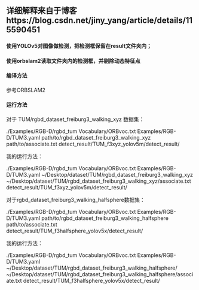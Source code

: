 ## 详细解释来自于博客https://blog.csdn.net/jiny_yang/article/details/115590451
#### 使用YOLOv5对图像做检测，把检测框保留在result文件夹内；
#### 使用orbslam2读取文件夹内的检测框，并剔除动态特征点

#### 编译方法
参考ORBSLAM2

#### 运行方法
对于 TUM/rgbd_dataset_freiburg3_walking_xyz 数据集：

./Examples/RGB-D/rgbd_tum Vocabulary/ORBvoc.txt Examples/RGB-D/TUM3.yaml path/to/rgbd_dataset_freiburg3_walking_xyz path/to/associate.txt detect_result/TUM_f3xyz_yolov5m/detect_result/

我的运行方法：

./Examples/RGB-D/rgbd_tum Vocabulary/ORBvoc.txt Examples/RGB-D/TUM3.yaml ~/Desktop/dataset/TUM/rgbd_dataset_freiburg3_walking_xyz ~/Desktop/dataset/TUM/rgbd_dataset_freiburg3_walking_xyz/associate.txt detect_result/TUM_f3xyz_yolov5m/detect_result/

对于rgbd_dataset_freiburg3_walking_halfsphere数据集：

./Examples/RGB-D/rgbd_tum Vocabulary/ORBvoc.txt Examples/RGB-D/TUM3.yaml path/to/rgbd_dataset_freiburg3_walking_halfsphere path/to/associate.txt detect_result/TUM_f3halfsphere_yolov5x/detect_result/

我的运行方法：

./Examples/RGB-D/rgbd_tum Vocabulary/ORBvoc.txt Examples/RGB-D/TUM3.yaml ~/Desktop/dataset/TUM/rgbd_dataset_freiburg3_walking_halfsphere/ ~/Desktop/dataset/TUM/rgbd_dataset_freiburg3_walking_halfsphere/associate.txt detect_result/TUM_f3halfsphere_yolov5x/detect_result/



